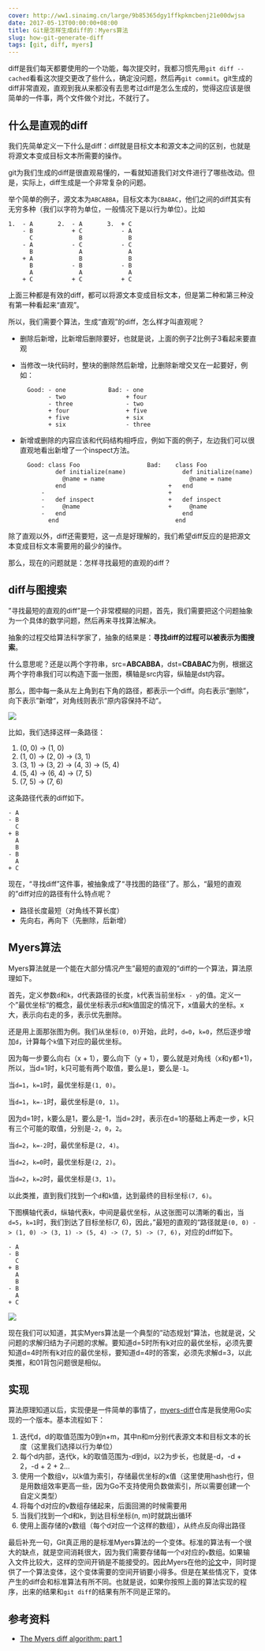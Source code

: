 ```yaml
---
cover: http://ww1.sinaimg.cn/large/9b85365dgy1ffkpkmcbenj21e00dwjsa
date: 2017-05-13T00:00:00+08:00
title: Git是怎样生成diff的：Myers算法
slug: how-git-generate-diff
tags: [git, diff, myers]
---
```

diff是我们每天都要使用的一个功能，每次提交时，我都习惯先用`git diff --cached`看看这次提交更改了些什么，确定没问题，然后再`git commit`。git生成的diff非常直观，直观到我从来都没有去思考过diff是怎么生成的，觉得这应该是很简单的一件事，两个文件做个对比，不就行了。

<!--more-->

## 什么是直观的diff

我们先简单定义一下什么是diff：diff就是目标文本和源文本之间的区别，也就是将源文本变成目标文本所需要的操作。

git为我们生成的diff是很直观易懂的，一看就知道我们对文件进行了哪些改动。但是，实际上，diff生成是一个非常复杂的问题。

举个简单的例子，源文本为`ABCABBA`，目标文本为`CBABAC`，他们之间的diff其实有无穷多种（我们以字符为单位，一般情况下是以行为单位）。比如

```text
1.  - A       2.  - A       3.  + C
    - B           + C           - A
      C             B             B
    - A           - C           - C
      B             A             A
    + A             B             B
      B           - B           - B
      A             A             A
    + C           + C           + C
```

上面三种都是有效的diff，都可以将源文本变成目标文本，但是第二种和第三种没有第一种看起来“直观”。

所以，我们需要个算法，生成“直观”的diff，怎么样才叫直观呢？

-   删除后新增，比新增后删除要好，也就是说，上面的例子2比例子3看起来要直观
-   当修改一块代码时，整块的删除然后新增，比删除新增交叉在一起要好，例如：

    ```text
      Good: - one            Bad: - one
            - two                 + four
            - three               - two
            + four                + five
            + five                + six
            + six                 - three
    ```

-   新增或删除的内容应该和代码结构相呼应，例如下面的例子，左边我们可以很直观地看出新增了一个inspect方法。

    ```text
      Good: class Foo                   Bad:    class Foo
              def initialize(name)                def initialize(name)
                @name = name                        @name = name
              end                             +   end
          -                                   +
          -   def inspect                     +   def inspect
          -     @name                         +     @name
          -   end                                 end
            end                                 end
    ```

除了直观以外，diff还需要短，这一点是好理解的，我们希望diff反应的是把源文本变成目标文本需要用的最少的操作。

那么，现在的问题就是：怎样寻找最短的直观的diff？

## diff与图搜索

”寻找最短的直观的diff”是一个非常模糊的问题，首先，我们需要把这个问题抽象为一个具体的数学问题，然后再来寻找算法解决。

抽象的过程交给算法科学家了，抽象的结果是：**寻找diff的过程可以被表示为图搜索**。

什么意思呢？还是以两个字符串，src=**ABCABBA**，dst=**CBABAC**为例，根据这两个字符串我们可以构造下面一张图，横轴是src内容，纵轴是dst内容。

那么，图中每一条从左上角到右下角的路径，都表示一个diff。向右表示“删除”，向下表示”新增“，对角线则表示“原内容保持不动“。

![](http://ww1.sinaimg.cn/large/9b85365dgy1ffjxfo7r42j20lm0nudhx)

比如，我们选择这样一条路径：

1. (0, 0) -> (1, 0)
2. (1, 0) -> (2, 0) -> (3, 1)
3. (3, 1) -> (3, 2) -> (4, 3) -> (5, 4)
4. (5, 4) -> (6, 4) -> (7, 5)
5. (7, 5) -> (7, 6)

这条路径代表的diff如下。

```text
- A
- B
  C
+ B
  A
  B
- B
  A
+ C
```

现在，“寻找diff”这件事，被抽象成了“寻找图的路径”了。那么，“最短的直观的”diff对应的路径有什么特点呢？

- 路径长度最短（对角线不算长度）
- 先向右，再向下（先删除，后新增）

## Myers算法

Myers算法就是一个能在大部分情况产生”最短的直观的“diff的一个算法，算法原理如下。

首先，定义参数`d`和`k`，d代表路径的长度，`k`代表当前坐标`x - y`的值。定义一个”最优坐标“的概念，最优坐标表示d和k值固定的情况下，x值最大的坐标。x大，表示向右走的多，表示优先删除。

还是用上面那张图为例。我们从坐标`(0, 0)`开始，此时，`d=0`，`k=0`，然后逐步增加`d`，计算每个`k`值下对应的最优坐标。

因为每一步要么向右（x + 1），要么向下（y + 1），要么就是对角线（x和y都+1)，所以，当d=1时，k只可能有两个取值，要么是`1`，要么是`-1`。

当`d=1`，`k=1`时，最优坐标是`(1, 0)`。

当`d=1`，`k=-1`时，最优坐标是`(0, 1)`。

因为d=1时，k要么是1，要么是-1，当d=2时，表示在d=1的基础上再走一步，k只有三个可能的取值，分别是`-2`，`0`，`2`。

当`d=2`，`k=-2`时，最优坐标是`(2, 4)`。

当`d=2`，`k=0`时，最优坐标是`(2, 2)`。

当`d=2`，`k=2`时，最优坐标是`(3, 1)`。

以此类推，直到我们找到一个`d`和`k`值，达到最终的目标坐标`(7, 6)`。

下图横轴代表d，纵轴代表k，中间是最优坐标，从这张图可以清晰的看出，当`d=5`，`k=1`时，我们到达了目标坐标(7, 6)，因此，”最短的直观的“路径就是`(0, 0) -> (1, 0) -> (3, 1) -> (5, 4) -> (7, 5) -> (7, 6)`，对应的diff如下。

```text
- A
- B
  C
+ B
  A
  B
- B
  A
+ C
```

![](http://ww1.sinaimg.cn/large/9b85365dgy1ffjz1967znj20p20k9gmg)

现在我们可以知道，其实Myers算法是一个典型的”动态规划“算法，也就是说，父问题的求解归结为子问题的求解。要知道d=5时所有k对应的最优坐标，必须先要知道d=4时所有k对应的最优坐标，要知道d=4时的答案，必须先求解d=3，以此类推，和01背包问题很是相似。

## 实现

算法原理知道以后，实现便是一件简单的事情了，[myers-diff](https://github.com/fate-lovely/myers-diff)仓库是我使用Go实现的一个版本。基本流程如下：

1. 迭代d，d的取值范围为0到n+m，其中n和m分别代表源文本和目标文本的长度（这里我们选择以行为单位）
2. 每个d内部，迭代k，k的取值范围为-d到d，以2为步长，也就是-d，-d + 2，-d + 2 + 2...
3. 使用一个数组v，以k值为索引，存储最优坐标的x值（这里使用hash也行，但是用数组效率更高一些，因为Go不支持使用负数做索引，所以需要创建一个自定义类型）
4. 将每个d对应的v数组存储起来，后面回溯的时候需要用
5. 当我们找到一个d和k，到达目标坐标(n, m)时就跳出循环
6. 使用上面存储的v数组（每个d对应一个这样的数组），从终点反向得出路径

最后补充一句，Git真正用的是标准Myers算法的一个变体。标准的算法有一个很大的缺点，就是空间消耗很大，因为我们需要存储每一个`d`对应的`v`数组。如果输入文件比较大，这样的空间开销是不能接受的。因此Myers在他的[论文](http://www.xmailserver.org/diff2.pdf)中，同时提供了一个算法变体，这个变体需要的空间开销要小得多。但是在某些情况下，变体产生的diff会和标准算法有所不同。也就是说，如果你按照上面的算法实现的程序，出来的结果和`git diff`的结果有所不同是正常的。

## 参考资料

- [The Myers diff algorithm: part 1](https://blog.jcoglan.com/2017/02/12/the-myers-diff-algorithm-part-1/)
